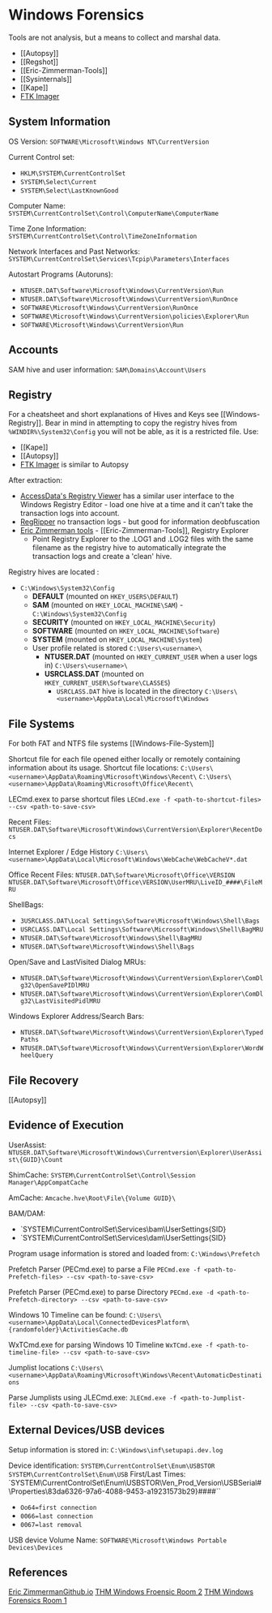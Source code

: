 # Windows Forensics

Tools are not analysis, but a means to collect and marshal data.
- [[Autopsy]]
- [[Regshot]]
- [[Eric-Zimmerman-Tools]]
- [[Sysinternals]]
- [[Kape]]
- [FTK Imager](https://www.exterro.com/ftk-imager) 

##  System Information 

OS Version:
`SOFTWARE\Microsoft\Windows NT\CurrentVersion`

Current Control set:
- `HKLM\SYSTEM\CurrentControlSet`
- `SYSTEM\Select\Current`
- `SYSTEM\Select\LastKnownGood`

Computer Name:
`SYSTEM\CurrentControlSet\Control\ComputerName\ComputerName`

Time Zone Information:
`SYSTEM\CurrentControlSet\Control\TimeZoneInformation`

Network Interfaces and Past Networks:
`SYSTEM\CurrentControlSet\Services\Tcpip\Parameters\Interfaces`

Autostart Programs (Autoruns):
- `NTUSER.DAT\Software\Microsoft\Windows\CurrentVersion\Run`
- `NTUSER.DAT\Software\Microsoft\Windows\CurrentVersion\RunOnce`
- `SOFTWARE\Microsoft\Windows\CurrentVersion\RunOnce`
- `SOFTWARE\Microsoft\Windows\CurrentVersion\policies\Explorer\Run`
- `SOFTWARE\Microsoft\Windows\CurrentVersion\Run`

## Accounts

SAM hive and user information:
`SAM\Domains\Account\Users`

## Registry


For a cheatsheet and short explanations of Hives and Keys see [[Windows-Registry]]. Bear in mind in attempting to copy the registry hives from `%WINDIR%\System32\Config` you will not be able, as it is a restricted file. Use:
- [[Kape]]
- [[Autopsy]]
- [FTK Imager](https://www.exterro.com/ftk-imager) is similar to Autopsy

After extraction:
- [AccessData's Registry Viewer](https://accessdata.com/product-download/registry-viewer-2-0-0) has a similar user interface to the Windows Registry Editor - load one hive at a time and it can't take the transaction logs into account.
- [RegRipper](https://github.com/keydet89/RegRipper3.0) no transaction logs - but good for information deobfuscation
- [Eric Zimmerman tools](https://ericzimmerman.github.io/#!index.md) - [[Eric-Zimmerman-Tools]], Registry Explorer
	- Point Registry Explorer to the .LOG1 and .LOG2 files with the same filename as the registry hive to automatically integrate the transaction logs and create a 'clean' hive. 

Registry hives are located :
- `C:\Windows\System32\Config`
	- **DEFAULT** (mounted on `HKEY_USERS\DEFAULT`)
	- **SAM** (mounted on `HKEY_LOCAL_MACHINE\SAM`) - `C:\Windows\System32\Config`
	- **SECURITY** (mounted on `HKEY_LOCAL_MACHINE\Security`)
	- **SOFTWARE** (mounted on `HKEY_LOCAL_MACHINE\Software`)
	- **SYSTEM** (mounted on `HKEY_LOCAL_MACHINE\System`)
	- User profile related is stored `C:\Users\<username>\`
		- **NTUSER.DAT** (mounted on `HKEY_CURRENT_USER` when a user logs in)
				`C:\Users\<username>\`
		- **USRCLASS.DAT** (mounted on `HKEY_CURRENT_USER\Software\CLASSES`)
			- `USRCLASS.DAT` hive is located in the directory `C:\Users\<username>\AppData\Local\Microsoft\Windows`

## File Systems

For both FAT and NTFS file systems  [[Windows-File-System]]

Shortcut file for each file opened either locally or remotely containing information about its usage.
Shortcut file locations:
`C:\Users\<username>\AppData\Roaming\Microsoft\Windows\Recent\`
`C:\Users\<username>\AppData\Roaming\Microsoft\Office\Recent\`

LECmd.exex to parse shortcut files
`LECmd.exe -f <path-to-shortcut-files> --csv <path-to-save-csv>`

Recent Files:
`NTUSER.DAT\Software\Microsoft\Windows\CurrentVersion\Explorer\RecentDocs`

Internet Explorer / Edge History
`C:\Users\<username>\AppData\Local\Microsoft\Windows\WebCache\WebCacheV*.dat`

Office Recent Files:
`NTUSER.DAT\Software\Microsoft\Office\VERSION`
`NTUSER.DAT\Software\Microsoft\Office\VERSION\UserMRU\LiveID_####\FileMRU`

ShellBags:
- `3USRCLASS.DAT\Local Settings\Software\Microsoft\Windows\Shell\Bags`
- `USRCLASS.DAT\Local Settings\Software\Microsoft\Windows\Shell\BagMRU`
- `NTUSER.DAT\Software\Microsoft\Windows\Shell\BagMRU`
- `NTUSER.DAT\Software\Microsoft\Windows\Shell\Bags`

Open/Save and LastVisited Dialog MRUs:
- `NTUSER.DAT\Software\Microsoft\Windows\CurrentVersion\Explorer\ComDlg32\OpenSavePIDlMRU`
- `NTUSER.DAT\Software\Microsoft\Windows\CurrentVersion\Explorer\ComDlg32\LastVisitedPidlMRU`

Windows Explorer Address/Search Bars:
- `NTUSER.DAT\Software\Microsoft\Windows\CurrentVersion\Explorer\TypedPaths`
- `NTUSER.DAT\Software\Microsoft\Windows\CurrentVersion\Explorer\WordWheelQuery`


## File Recovery

[[Autopsy]]

## Evidence of Execution

UserAssist:
`NTUSER.DAT\Software\Microsoft\Windows\Currentversion\Explorer\UserAssist\{GUID}\Count`

ShimCache:
`SYSTEM\CurrentControlSet\Control\Session Manager\AppCompatCache`

AmCache:
`Amcache.hve\Root\File\{Volume GUID}\`

BAM/DAM:
- `SYSTEM\CurrentControlSet\Services\bam\UserSettings\{SID}
- `SYSTEM\CurrentControlSet\Services\dam\UserSettings\{SID}

Program usage information is stored and loaded from:
`C:\Windows\Prefetch`

Prefetch Parser (PECmd.exe) to parse a File
`PECmd.exe -f <path-to-Prefetch-files> --csv <path-to-save-csv>`

Prefetch Parser (PECmd.exe) to parse Directory
`PECmd.exe -d <path-to-Prefetch-directory> --csv <path-to-save-csv>`

Windows 10 Timeline can be found:
`C:\Users\<username>\AppData\Local\ConnectedDevicesPlatform\{randomfolder}\ActivitiesCache.db`

WxTCmd.exe for parsing Windows 10 Timeline
`WxTCmd.exe -f <path-to-timeline-file> --csv <path-to-save-csv>`

Jumplist locations
`C:\Users\<username>\AppData\Roaming\Microsoft\Windows\Recent\AutomaticDestinations`

Parse Jumplists using JLECmd.exe:
`JLECmd.exe -f <path-to-Jumplist-file> --csv <path-to-save-csv>`

## External Devices/USB devices

Setup information is stored in:
`C:\Windows\inf\setupapi.dev.log`

Device identification:
`SYSTEM\CurrentControlSet\Enum\USBSTOR`
`SYSTEM\CurrentControlSet\Enum\USB`
First/Last Times:
`SYSTEM\CurrentControlSet\Enum\USBSTOR\Ven_Prod_Version\USBSerial#\Properties\83da6326-97a6-4088-9453-a19231573b29}\####``
- `Oo64=first connection`
- `0066=last connection`
- `0067=last removal`

USB device Volume Name:
`SOFTWARE\Microsoft\Windows Portable Devices\Devices`


## References

[Eric ZimmermanGithub.io](https://ericzimmerman.github.io/#!index.md)
[THM Windows Froensic Room 2](https://tryhackme.com/room/windowsforensics2)
[THM Windows Forensics Room 1](https://tryhackme.com/room/windowsforensics1)